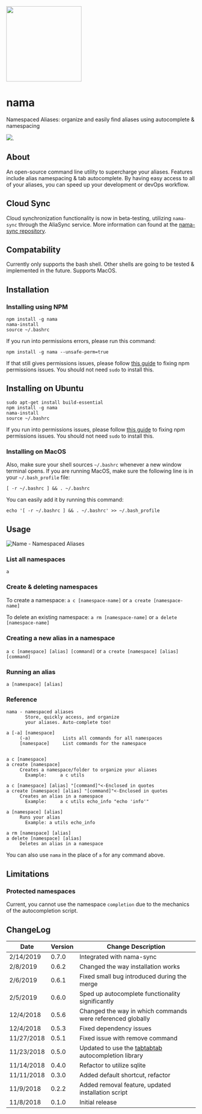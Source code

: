 <img src="https://raw.githubusercontent.com/alecdibble/nama/master/docs/nama.png" width="200">

# nama
Namespaced Aliases: organize and easily find aliases using autocomplete & namespacing

[![](https://tokei.rs/b1/github/alecdibble/nama)](https://github.com/alecdibble/nama).

## About

An open-source command line utility to supercharge your aliases. Features include alias namespacing & tab autocomplete. By having easy access to all of your aliases, you can speed up your development or devOps workflow. 

## Cloud Sync

Cloud synchronization functionality is now in beta-testing, utilizing `nama-sync` through the AliaSync service. More information can found at the [nama-sync repository](https://github.com/alecdibble/nama-sync).

## Compatability

Currently only supports the bash shell. Other shells are going to be tested & implemented in the future. Supports MacOS.

## Installation

### Installing using NPM

```
npm install -g nama
nama-install
source ~/.bashrc
```

If you run into permissions errors, please run this command:

```
npm install -g nama --unsafe-perm=true
```

If that still gives permissions issues, please follow [this guide](https://docs.npmjs.com/resolving-eacces-permissions-errors-when-installing-packages-globally) to fixing npm permissions issues. You should not need `sudo` to install this.

## Installing on Ubuntu

```
sudo apt-get install build-essential
npm install -g nama
nama-install
source ~/.bashrc
```

If you run into permissions issues, please follow [this guide](https://docs.npmjs.com/resolving-eacces-permissions-errors-when-installing-packages-globally) to fixing npm permissions issues. You should not need `sudo` to install this.

### Installing on MacOS

Also, make sure your shell sources `~/.bashrc` whenever a new window terminal opens. If you are running MacOS, make sure the following line is in your `~/.bash_profile` file:

```
[ -r ~/.bashrc ] && . ~/.bashrc
```

You can easily add it by running this command:

```
echo '[ -r ~/.bashrc ] && . ~/.bashrc' >> ~/.bash_profile
```


## Usage

![Name - Namespaced Aliases](https://raw.githubusercontent.com/alecdibble/nama/master/docs/gif1.gif "Nama Usage")

### List all namespaces

`a`

### Create & deleting namespaces

To create a namespace:
`a c [namespace-name]` or `a create [namespace-name]`

To delete an existing namespace:
`a rm [namespace-name]` or `a delete [namespace-name]`

### Creating a new alias in a namespace

`a c [namespace] [alias] [command]` or `a create [namespace] [alias] [command]`

### Running an alias

`a [namespace] [alias]`

### Reference

```
nama - namespaced aliases
       Store, quickly access, and organize
       your aliases. Auto-complete too!

a [-a] [namespace]
     (-a)            Lists all commands for all namespaces
     [namespace]     List commands for the namespace


a c [namespace]
a create [namespace]
     Creates a namespace/folder to organize your aliases
       Example:     a c utils

a c [namespace] [alias] "[command]"<-Enclosed in quotes
a create [namespace] [alias] "[command]"<-Enclosed in quotes
     Creates an alias in a namespace
       Example:     a c utils echo_info "echo 'info'"

a [namespace] [alias]
     Runs your alias
       Example: a utils echo_info

a rm [namespace] [alias]
a delete [namespace] [alias]
     Deletes an alias in a namespace

```

You can also use `nama` in the place of `a` for any command above.

## Limitations

### Protected namespaces

  Current, you cannot use the namespace `completion` due to the mechanics of the autocompletion script. 

## ChangeLog

| Date | Version | Change Description |
| --- | --- | -- |
| 2/14/2019 | 0.7.0 | Integrated with nama-sync |
| 2/8/2019| 0.6.2 | Changed the way installation works |
| 2/6/2019| 0.6.1 | Fixed small bug introduced during the merge |
| 2/5/2019| 0.6.0 | Sped up autocomplete functionality significantly |
| 12/4/2018| 0.5.6 | Changed the way in which commands were referenced globally |
| 12/4/2018| 0.5.3 | Fixed dependency issues |
| 11/27/2018| 0.5.1 | Fixed issue with remove command |
| 11/23/2018| 0.5.0 | Updated to use the [tabtabtab](https://www.github.com/alecdibble/tabtabtab) autocompletion library |
| 11/14/2018| 0.4.0 | Refactor to utilize sqlite |
| 11/11/2018| 0.3.0 | Added default shortcut, refactor |
| 11/9/2018 | 0.2.2 | Added removal feature, updated installation script |
| 11/8/2018 | 0.1.0 | Initial release |
